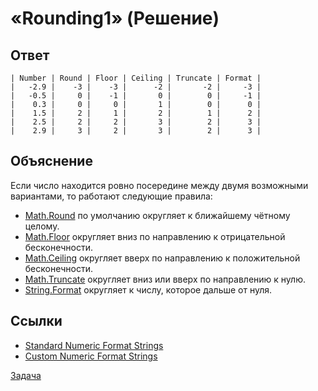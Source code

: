 # «Rounding1» (Решение)

## Ответ

```
| Number | Round | Floor | Ceiling | Truncate | Format |
|   -2.9 |    -3 |    -3 |      -2 |       -2 |     -3 |
|   -0.5 |     0 |    -1 |       0 |        0 |     -1 |
|    0.3 |     0 |     0 |       1 |        0 |      0 |
|    1.5 |     2 |     1 |       2 |        1 |      2 |
|    2.5 |     2 |     2 |       3 |        2 |      3 |
|    2.9 |     3 |     2 |       3 |        2 |      3 |
```

## Объяснение

Если число находится ровно посередине между двумя возможными вариантами, то работают следующие правила:

* [Math.Round](http://msdn.microsoft.com/library/system.math.round.aspx) по умолчанию округляет к ближайшему чётному целому.
* [Math.Floor](http://msdn.microsoft.com/library/system.math.floor.aspx) округляет вниз по направлению к отрицательной бесконечности.
* [Math.Ceiling](http://msdn.microsoft.com/library/system.math.ceiling.aspx) округляет вверх по направлению к положительной бесконечности.
* [Math.Truncate](http://msdn.microsoft.com/library/system.math.truncate.aspx) округляет вниз или вверх по направлению к нулю.
* [String.Format](http://msdn.microsoft.com/library/system.string.format.aspx) округляет к числу, которое дальше от нуля.

## Ссылки

* [Standard Numeric Format Strings](http://msdn.microsoft.com/en-us/library/dwhawy9k.aspx)
* [Custom Numeric Format Strings](http://msdn.microsoft.com/en-us/library/0c899ak8.aspx)

[Задача](./Rounding1-P.md)
